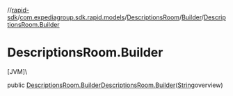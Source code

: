 //[rapid-sdk](../../../../index.md)/[com.expediagroup.sdk.rapid.models](../../index.md)/[DescriptionsRoom](../index.md)/[Builder](index.md)/[DescriptionsRoom.Builder](-descriptions-room.-builder.md)

# DescriptionsRoom.Builder

[JVM]\

public [DescriptionsRoom.Builder](index.md)[DescriptionsRoom.Builder](-descriptions-room.-builder.md)([String](https://docs.oracle.com/javase/8/docs/api/java/lang/String.html)overview)
